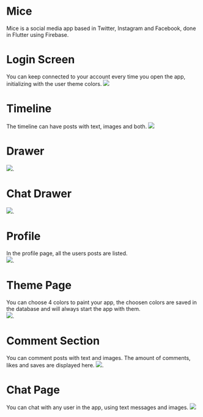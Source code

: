 # Mice
Mice is a social media app based in Twitter, Instagram and Facebook, done in Flutter using Firebase.
# Login Screen
  You can keep connected to your account every time you open the app, initializing with the user theme colors.
 <img src="https://i.ibb.co/MNV3qqV/Login-Screen.png"> 
# Timeline
  The timeline can have posts with text, images and both.
 <img src="https://i.ibb.co/c1M90Q3/TimeLine.png"> 
# Drawer
 <img src="https://i.ibb.co/NLGS52y/Drawer.png">.
# Chat Drawer
<img src="https://i.ibb.co/d7nxNS5/End-Drawer.png">.
<br>
# Profile
In the profile page, all the users posts are listed.
<br>
 <img src="https://i.ibb.co/jRHvPBr/Profile-Page.png">.
 <br>
# Theme Page
You can choose 4 colors to paint your app, the choosen colors are saved in the database and will always start the app with them.
<br>
<img src="https://i.ibb.co/T1r9L0F/Theme-Page.png">.
# Comment Section
 You can comment posts with text and images. The amount of comments, likes and saves are displayed here.
<img src="https://i.ibb.co/0D06r5h/Comment-Section.png">.
# Chat Page
You can chat with any user in the app, using text messages and images.
<img src="https://i.ibb.co/JxzSWYd/ChatPage.png">
